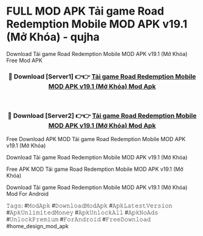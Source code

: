 # FULL MOD APK Tải game Road Redemption Mobile MOD APK v19.1 (Mở Khóa) - qujha
Download Tải game Road Redemption Mobile MOD APK v19.1 (Mở Khóa) Free Mod APK

<div align="center">
<h3>🔴 Download [Server1] 👉👉 <a href="https://apk-comot.site?title=Tải_game_Road_Redemption_Mobile_MOD_APK_v19.1_(Mở_Khóa)">Tải game Road Redemption Mobile MOD APK v19.1 (Mở Khóa) Mod Apk</a></h3><br>

<h3>🔴 Download [Server2] 👉👉 <a href="https://apk-comot.site?title=Tải_game_Road_Redemption_Mobile_MOD_APK_v19.1_(Mở_Khóa)">Tải game Road Redemption Mobile MOD APK v19.1 (Mở Khóa) Mod Apk</a></h3>
</div>


Free Download APK MOD Tải game Road Redemption Mobile MOD APK v19.1 (Mở Khóa)

Download Tải game Road Redemption Mobile MOD APK v19.1 (Mở Khóa) 

Free APK MOD Tải game Road Redemption Mobile MOD APK v19.1 (Mở Khóa) 

Download Tải game Road Redemption Mobile MOD APK v19.1 (Mở Khóa) Mod For Android

𝚃𝚊𝚐𝚜: #𝙼𝚘𝚍𝙰𝚙𝚔 #𝙳𝚘𝚠𝚗𝚕𝚘𝚊𝚍𝙼𝚘𝚍𝙰𝚙𝚔 #𝙰𝚙𝚔𝙻𝚊𝚝𝚎𝚜𝚝𝚅𝚎𝚛𝚜𝚒𝚘𝚗 #𝙰𝚙𝚔𝚄𝚗𝚕𝚒𝚖𝚒𝚝𝚎𝚍𝙼𝚘𝚗𝚎𝚢 #𝙰𝚙𝚔𝚄𝚗𝚕𝚘𝚌𝚔𝙰𝚕𝚕 #𝙰𝚙𝚔𝙽𝚘𝙰𝚍𝚜 #𝚄𝚗𝚕𝚘𝚌𝚔𝙿𝚛𝚎𝚖𝚒𝚞𝚖 #𝙵𝚘𝚛𝙰𝚗𝚍𝚛𝚘𝚒𝚍 #𝙵𝚛𝚎𝚎𝙳𝚘𝚠𝚗𝚕𝚘𝚊𝚍 #home_design_mod_apk